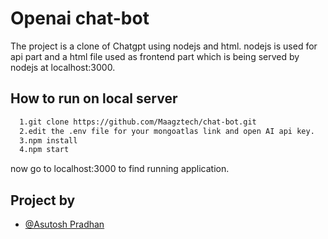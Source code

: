 
# Openai chat-bot

The project is a clone of Chatgpt using nodejs and html. nodejs is used for api part and a html file used as frontend part which is being served by nodejs at localhost:3000.






## How to run on local server



```bash
  1.git clone https://github.com/Maagztech/chat-bot.git
  2.edit the .env file for your mongoatlas link and open AI api key.
  3.npm install
  4.npm start
```
now go to localhost:3000 to find running application.



## Project by

- [@Asutosh Pradhan](https://www.github.com/Maagztech)

